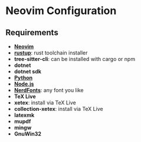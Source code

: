 # Neovim Configuration
## Requirements

- [**Neovim**](https://neovim.io)
- [**rustup**](https://www.rust-lang.org/tools/install): rust toolchain installer
- **tree-sitter-cli**: can be installed with cargo or npm 
- **dotnet**
- **dotnet sdk**
- [**Python**](https://www.python.org)
- [**Node.js**](https://nodejs.org)
- [**NerdFonts**](https://www.nerdfonts.com): any font you like
- **TeX Live**
- **xetex**: install via TeX Live
- **collection-xetex**: install via TeX Live
- **latexmk**
- **mupdf**
- **mingw**
- **GnuWin32**
